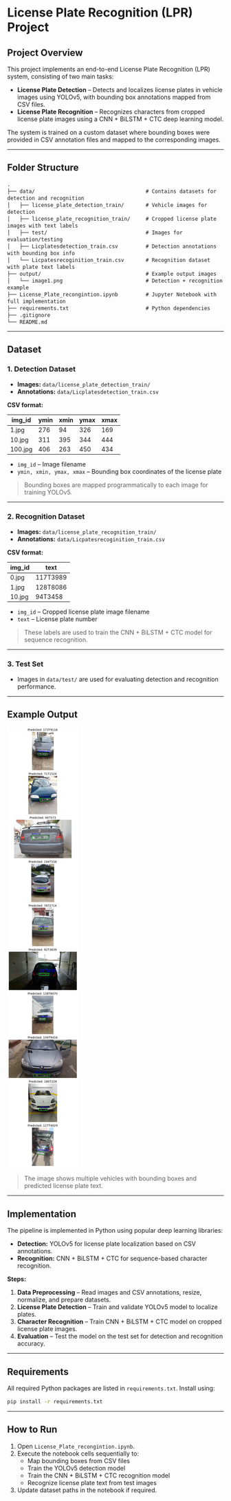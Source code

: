 
# License Plate Recognition (LPR) Project

## Project Overview

This project implements an end-to-end License Plate Recognition (LPR) system, consisting of two main tasks:

- **License Plate Detection** – Detects and localizes license plates in vehicle images using YOLOv5, with bounding box annotations mapped from CSV files.  
- **License Plate Recognition** – Recognizes characters from cropped license plate images using a CNN + BiLSTM + CTC deep learning model.  

The system is trained on a custom dataset where bounding boxes were provided in CSV annotation files and mapped to the corresponding images.

---

## Folder Structure

```text
.
├── data/                                    # Contains datasets for detection and recognition
│   ├── license_plate_detection_train/       # Vehicle images for detection
│   ├── license_plate_recognition_train/     # Cropped license plate images with text labels
│   ├── test/                                # Images for evaluation/testing
│   ├── Licplatesdetection_train.csv         # Detection annotations with bounding box info
│   └── Licpatesrecoginition_train.csv       # Recognition dataset with plate text labels
├── output/                                  # Example output images
│   └── image1.png                           # Detection + recognition example
├── License_Plate_recongintion.ipynb         # Jupyter Notebook with full implementation
├── requirements.txt                         # Python dependencies
├── .gitignore
└── README.md                              

```
---


## Dataset

### 1. Detection Dataset

- **Images:** `data/license_plate_detection_train/`  
- **Annotations:** `data/Licplatesdetection_train.csv`  

**CSV format:**

| img_id | ymin | xmin | ymax | xmax |
|--------|------|------|------|------|
| 1.jpg  | 276  | 94   | 326  | 169  |
| 10.jpg | 311  | 395  | 344  | 444  |
| 100.jpg| 406  | 263  | 450  | 434  |

- `img_id` – Image filename  
- `ymin, xmin, ymax, xmax` – Bounding box coordinates of the license plate  

> Bounding boxes are mapped programmatically to each image for training YOLOv5.

---

### 2. Recognition Dataset

- **Images:** `data/license_plate_recognition_train/`  
- **Annotations:** `data/Licpatesrecoginition_train.csv`  

**CSV format:**

| img_id | text     |
|--------|----------|
| 0.jpg  | 117T3989 |
| 1.jpg  | 128T8086 |
| 10.jpg | 94T3458  |

- `img_id` – Cropped license plate image filename  
- `text` – License plate number  

> These labels are used to train the CNN + BiLSTM + CTC model for sequence recognition.

---

### 3. Test Set

- Images in `data/test/` are used for evaluating detection and recognition performance.

---

## Example Output

![License Plate Detection & Recognition](output/image1.png)  

> The image shows multiple vehicles with bounding boxes and predicted license plate text.

---

## Implementation

The pipeline is implemented in Python using popular deep learning libraries:

- **Detection:** YOLOv5 for license plate localization based on CSV annotations.  
- **Recognition:** CNN + BiLSTM + CTC for sequence-based character recognition.  

**Steps:**

1. **Data Preprocessing** – Read images and CSV annotations, resize, normalize, and prepare datasets.  
2. **License Plate Detection** – Train and validate YOLOv5 model to localize plates.  
3. **Character Recognition** – Train CNN + BiLSTM + CTC model on cropped license plate images.  
4. **Evaluation** – Test the model on the test set for detection and recognition accuracy.  

---

## Requirements

All required Python packages are listed in `requirements.txt`. Install using:

```bash
pip install -r requirements.txt
```

---

## How to Run

1. Open `License_Plate_recongintion.ipynb`.
2. Execute the notebook cells sequentially to:
   - Map bounding boxes from CSV files
   - Train the YOLOv5 detection model
   - Train the CNN + BiLSTM + CTC recognition model
   - Recognize license plate text from test images
3. Update dataset paths in the notebook if required.





